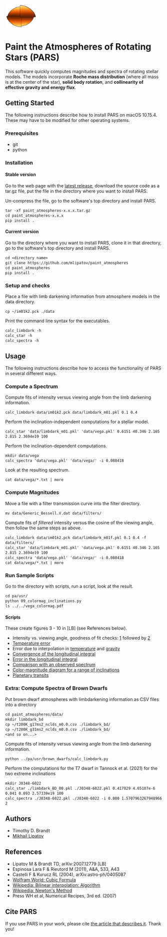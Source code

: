 <img src="logo.png" width="20%">

# Paint the Atmospheres of Rotating Stars (PARS)

This software quickly computes magnitudes and spectra of rotating stellar models. The models incorporate **Roche mass distribution** (where all mass is at the center of the star), **solid body rotation**, and **collinearity of effective gravity and energy flux**.

## Getting Started

The following instructions describe how to install PARS on macOS 10.15.4. These may have to be modified for other operating systems.

### Prerequisites

* git
* python

### Installation

#### Stable version

Go to the web page with the [latest release](https://github.com/mlipatov/paint_atmospheres/releases/latest), download the source code as a tar.gz file, put the file in the directory where you want to install PARS.

Un-compress the file, go to the software's top directory and install PARS.

```
tar -xf paint_atmospheres-x.x.x.tar.gz
cd paint_atmospheres-x.x.x
pip install .
```

#### Current version

Go to the directory where you want to install PARS, clone it in that directory, go to the software's top directory and install PARS.

```
cd <directory name>
git clone https://github.com/mlipatov/paint_atmospheres
cd paint_atmospheres
pip install .
```

### Setup and checks

Place a file with limb darkening information from atmosphere models in the data directory.
```
cp ~/im01k2.pck ./data
```

Print the command line syntax for the executables.
```
calc_limbdark -h
calc_star -h
calc_spectra -h
```

## Usage

The following instructions describe how to access the functionality of PARS in several different ways.

### Compute a Spectrum

Compute fits of intensity versus viewing angle from the limb darkening information.
```
calc_limbdark data/im01k2.pck data/limbdark_m01.pkl 0.1 0.4
```

Perform the inclination-independent computations for a stellar model.
```
calc_star 'data/limbdark_m01.pkl' 'data/vega.pkl' 0.6151 40.346 2.165 2.815 2.3694e19 100
```

Perform the inclination-dependent computations.
```
mkdir data/vega
calc_spectra 'data/vega.pkl' 'data/vega/' -i 0.088418
```

Look at the resulting spectrum.
```
cat data/vega/*.txt | more
```

### Compute Magnitudes

Move a file with a filter transmission curve into the filter directory.

```
mv data/Generic_Bessell.V.dat data/filters/
```

Compute fits of *filtered* intensity versus the cosine of the viewing angle, then follow the same steps as above.
```
calc_limbdark data/im01k2.pck data/limbdark_m01f.pkl 0.1 0.4 -f data/filters/
calc_star 'data/limbdark_m01.pkl' 'data/vega.pkl' 0.6151 40.346 2.165 2.815 2.3694e19 100
calc_spectra 'data/vega.pkl' 'data/vega/' -i 0.088418
cat data/vega/*.txt | more
```

### Run Sample Scripts

Go to the directory with scripts, run a script, look at the result.
```
cd pa/usr/
python 09_colormag_inclinations.py
ls ../../vega_colormag.pdf
```

#### Scripts

These create figures 3 - 10 in [LB] (see References below).

* Intensity vs. viewing angle, goodness of fit checks: [1](pa/usr/03a_Imu_fits_min.py) followed by [2](03b_Imu_fits.py)
* [Temperature error](pa/usr/04_temperature.py)
* Error due to interpolation in [temperature](pa/usr/05a_temperature_interpolation.py) and [gravity](pa/usr/05b_gravity_interpolation.py)
* [Convergence of the longitudinal integral](pa/usr/06_convergence.py)
* [Error in the longitudinal integral](pa/usr/07_error_heat_map.py)
* [Comparison with an observed spectrum](pa/usr/08_vega_spectrum_comparison.py)
* [Color-magnitude diagram for a range of inclinations](pa/usr/09_colormag_inclinations.py)
* [Planetary transits](pa/usr/10_transit.py)

### Extra: Compute Spectra of Brown Dwarfs

Put brown dwarf atmospheres with limbdarkening information as CSV files into a directory
```
cd paint_atmospheres/data/
mkdir limbdark_bd
cp ~/t200K_g17ms2_nclds_m0.0.csv ./limbdark_bd/
cp ~/t200K_g31ms2_nclds_m0.0.csv ./limbdark_bd/
<and so on...>
```

Compute fits of intensity versus viewing angle from the limb darkening information.
```
python ../pa/usr/brown_dwarfs/calc_limbdark.py
```

Perform the computations for the T7 dwarf in Tannock et al. (2021) for the two extreme inclinations
```
mkdir J0348-6022
calc_star ./limbdark_BD_00.pkl ./J0348-6022.pkl 0.417029 4.65107e-6 0.041 0.093 2.57339e19 100
calc_spectra ./J0348-6022.pkl ./J0348-6022 -i 0.000 1.5707963267948966 2
```

## Authors

* Timothy D. Brandt
* [Mikhail Lipatov](https://github.com/mlipatov/)

## References 
	
* Lipatov M & Brandt TD, arXiv:2007.12779 [LB]
* Espinosa Lara F & Rieutord M (2011), A&A, 533, A43
* Castelli F & Kurucz RL (2004), arXiv:astro-ph/0405087 
* [Wolfram World: Cubic Formula](http://mathworld.wolfram.com/CubicFormula.html)
* [Wikipedia: Bilinear interpolation: Algorithm](https://en.wikipedia.org/wiki/Bilinear_interpolation#Algorithm)
* [Wikipedia: Newton's Method](https://en.wikipedia.org/wiki/Newton%27s_method)
* Press WH et al, Numerical Recipes, 3rd ed. (2007) 

## Cite PARS

If you use PARS in your work, please cite [the article that describes it](https://arxiv.org/abs/2007.12779). Thank you!
